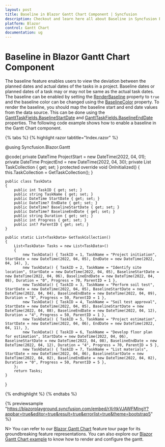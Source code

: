 ```yaml
---
layout: post
title: Baseline in Blazor Gantt Chart Component | Syncfusion
description: Checkout and learn here all about Baseline in Syncfusion Blazor Gantt Chart component and much more.
platform: Blazor
control: Gantt Chart
documentation: ug
---
```


# Baseline in Blazor Gantt Chart Component

The baseline feature enables users to view the deviation between the planned dates and actual dates of the tasks in a project. Baseline dates or planned dates of a task may or may not be same as the actual task dates. The baseline can be enabled by setting the [RenderBaseline](https://help.syncfusion.com/cr/blazor/Syncfusion.Blazor.Gantt.SfGantt-1.html#Syncfusion_Blazor_Gantt_SfGantt_1_RenderBaseline) property to `true` and the baseline color can be changed using the [BaselineColor](https://help.syncfusion.com/cr/blazor/Syncfusion.Blazor.Gantt.SfGantt-1.html#Syncfusion_Blazor_Gantt_SfGantt_1_BaselineColor) property. To render the baseline, you should map the baseline start and end date values from the data source. This can be done using the [GanttTaskFields.BaselineStartDate](https://help.syncfusion.com/cr/blazor/Syncfusion.Blazor.Gantt.GanttTaskFields.html#Syncfusion_Blazor_Gantt_GanttTaskFields_BaselineStartDate) and [GanttTaskFields.BaselineEndDate](https://help.syncfusion.com/cr/blazor/Syncfusion.Blazor.Gantt.GanttTaskFields.html#Syncfusion_Blazor_Gantt_GanttTaskFields_BaselineEndDate) properties. The following code example shows how to enable a baseline in the Gantt Chart component.

{% tabs %}
{% highlight razor tabtitle="Index.razor" %}

@using Syncfusion.Blazor.Gantt
<SfGantt DataSource="@TaskCollection" RenderBaseline="true"
        ProjectStartDate="@ProjectStart" ProjectEndDate="@ProjectEnd" Height="450px" Width="700px">
    <GanttTaskFields Id="TaskID" Name="TaskName" StartDate="StartDate" EndDate="EndDate"
          Duration="Duration" Progress="Progress" ParentID="ParentID" BaselineStartDate="BaselineStartDate"
          BaselineEndDate="BaselineEndDate">
    </GanttTaskFields>
</SfGantt>

@code{
    private DateTime ProjectStart = new DateTime(2022, 04, 01);
    private DateTime ProjectEnd = new DateTime(2022, 04, 30); 
    private List<TaskData> TaskCollection { get; set; }
    protected override void OnInitialized()
    {
        this.TaskCollection = GetTaskCollection();
    }

    public class TaskData
    {
        public int TaskID { get; set; }
        public string TaskName { get; set; }
        public DateTime StartDate { get; set; }
        public DateTime? EndDate { get; set; }
        public DateTime? BaselineStartDate { get; set; }
        public DateTime? BaselineEndDate { get; set; }
        public string Duration { get; set; }
        public int Progress { get; set; }
        public int? ParentID { get; set; }
    }

    public static List<TaskData> GetTaskCollection()
    {
        List<TaskData> Tasks = new List<TaskData>()
        {
            new TaskData() { TaskID = 1, TaskName = "Project initiation", StartDate = new DateTime(2022, 04, 05), EndDate = new DateTime(2022, 04, 14), },
            new TaskData() { TaskID = 2, TaskName = "Identify site location", StartDate = new DateTime(2022, 04, 05), BaselineStartDate = new DateTime(2022, 04, 06), BaselineEndDate = new DateTime(2022, 04, 08), Duration = "0", Progress = 70, ParentID = 1 },
            new TaskData() { TaskID = 3, TaskName = "Perform soil test", StartDate = new DateTime(2022, 04, 05), BaselineStartDate = new DateTime(2022, 04, 04), BaselineEndDate = new DateTime(2022, 04, 09), Duration = "8", Progress = 50, ParentID = 1 },
            new TaskData() { TaskID = 4, TaskName = "Soil test approval", StartDate = new DateTime(2022, 04, 05), BaselineStartDate = new DateTime(2022, 04, 08), BaselineEndDate = new DateTime(2022, 04, 12), Duration = "4", Progress = 50, ParentID = 1 },
            new TaskData() { TaskID = 5, TaskName = "Project estimation", StartDate = new DateTime(2022, 04, 06), EndDate = new DateTime(2022, 04, 11), },
            new TaskData() { TaskID = 6, TaskName = "Develop floor plan for estimation", StartDate = new DateTime(2022, 04, 06), BaselineStartDate = new DateTime(2022, 04, 08), BaselineEndDate = new DateTime(2022, 04, 12), Duration = "4", Progress = 70, ParentID = 5 },
            new TaskData() { TaskID = 7, TaskName = "List materials", StartDate = new DateTime(2022, 04, 06), BaselineStartDate = new DateTime(2022, 04, 02), BaselineEndDate = new DateTime(2022, 04, 02), Duration = "0", Progress = 50, ParentID = 5 },
        };
        return Tasks;
    }
}

{% endhighlight %}
{% endtabs %}

{% previewsample "https://blazorplayground.syncfusion.com/embed/rXrItkVJAWFMlngY?appbar=true&editor=true&result=true&errorlist=true&theme=bootstrap5" %}

N> You can refer to our [Blazor Gantt Chart](https://www.syncfusion.com/blazor-components/blazor-gantt-chart) feature tour page for its groundbreaking feature representations. You can also explore our [Blazor Gantt Chart example](https://blazor.syncfusion.com/demos/gantt-chart/default-functionalities) to know how to render and configure the gantt.